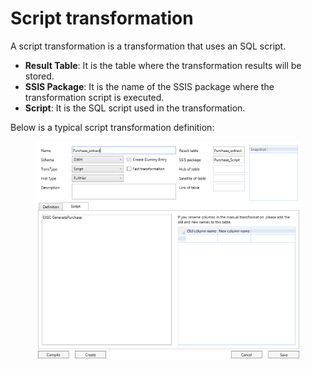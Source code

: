 # Script transformation

A script transformation is a transformation that uses an SQL script.

* **Result Table**: It is the table where the transformation results will be stored.
* **SSIS Package**: It is the name of the SSIS package where the transformation script is executed.
* **Script**: It is the SQL script used in the transformation.

Below is a typical script transformation definition:

<figure><img src="../../.gitbook/assets/image (14).png" alt=""><figcaption></figcaption></figure>
